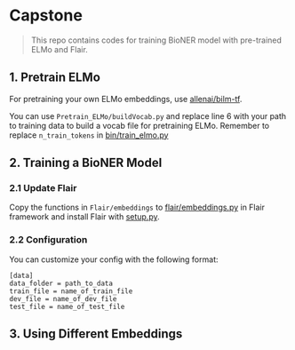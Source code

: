 # Capstone
> This repo contains codes for training BioNER model with pre-trained ELMo and Flair.


## 1. Pretrain ELMo 
For pretraining your own ELMo embeddings, use [allenai/bilm-tf](https://github.com/allenai/bilm-tf).

You can use `Pretrain_ELMo/buildVocab.py` and replace line 6 with your path to training data to build a vocab file for pretraining ELMo. Remember to replace `n_train_tokens` in [bin/train_elmo.py](https://github.com/allenai/bilm-tf/blob/master/bin/train_elmo.py)
## 2. Training a BioNER Model


### 2.1 Update Flair
Copy the functions in `Flair/embeddings` to [flair/embeddings.py](https://github.com/zalandoresearch/flair/blob/master/flair/embeddings.py) in Flair framework and install Flair with [setup.py](https://github.com/zalandoresearch/flair/blob/master/setup.py).

### 2.2 Configuration
You can customize your config with the following format:

```wiki
[data]
data_folder = path_to_data
train_file = name_of_train_file
dev_file = name_of_dev_file
test_file = name_of_test_file
```

## 3. Using Different Embeddings